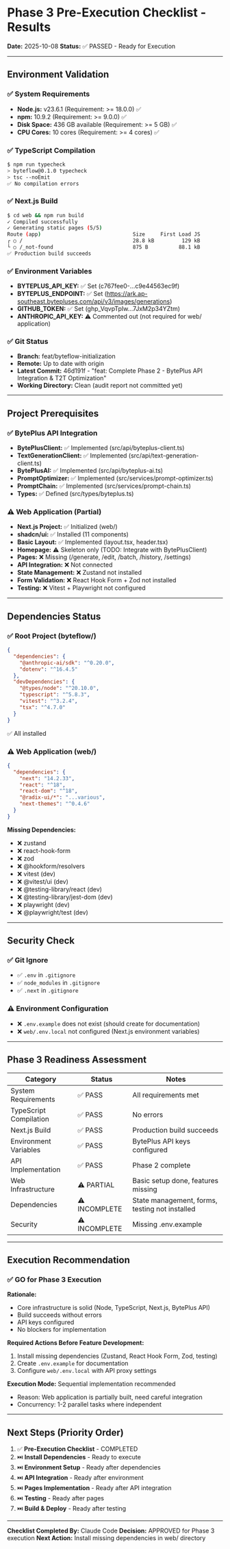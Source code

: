 # Phase 3 Pre-Execution Checklist - Results

**Date:** 2025-10-08
**Status:** ✅ PASSED - Ready for Execution

---

## Environment Validation

### ✅ System Requirements
- **Node.js:** v23.6.1 (Requirement: >= 18.0.0) ✅
- **npm:** 10.9.2 (Requirement: >= 9.0.0) ✅
- **Disk Space:** 436 GB available (Requirement: >= 5 GB) ✅
- **CPU Cores:** 10 cores (Requirement: >= 4 cores) ✅

### ✅ TypeScript Compilation
```bash
$ npm run typecheck
> byteflow@0.1.0 typecheck
> tsc --noEmit
✅ No compilation errors
```

### ✅ Next.js Build
```bash
$ cd web && npm run build
✓ Compiled successfully
✓ Generating static pages (5/5)
Route (app)                              Size     First Load JS
┌ ○ /                                    28.8 kB         129 kB
└ ○ /_not-found                          875 B          88.1 kB
✅ Production build succeeds
```

### ✅ Environment Variables
- **BYTEPLUS_API_KEY:** ✅ Set (c767fee0-...c9e44563ec9f)
- **BYTEPLUS_ENDPOINT:** ✅ Set (https://ark.ap-southeast.bytepluses.com/api/v3/images/generations)
- **GITHUB_TOKEN:** ✅ Set (ghp_VqvpTpIw...7JxM2p34YZtm)
- **ANTHROPIC_API_KEY:** ⚠️ Commented out (not required for web/ application)

### ✅ Git Status
- **Branch:** feat/byteflow-initialization
- **Remote:** Up to date with origin
- **Latest Commit:** 46d191f - "feat: Complete Phase 2 - BytePlus API Integration & T2T Optimization"
- **Working Directory:** Clean (audit report not committed yet)

---

## Project Prerequisites

### ✅ BytePlus API Integration
- **BytePlusClient:** ✅ Implemented (src/api/byteplus-client.ts)
- **TextGenerationClient:** ✅ Implemented (src/api/text-generation-client.ts)
- **BytePlusAI:** ✅ Implemented (src/api/byteplus-ai.ts)
- **PromptOptimizer:** ✅ Implemented (src/services/prompt-optimizer.ts)
- **PromptChain:** ✅ Implemented (src/services/prompt-chain.ts)
- **Types:** ✅ Defined (src/types/byteplus.ts)

### ⚠️ Web Application (Partial)
- **Next.js Project:** ✅ Initialized (web/)
- **shadcn/ui:** ✅ Installed (11 components)
- **Basic Layout:** ✅ Implemented (layout.tsx, header.tsx)
- **Homepage:** ⚠️ Skeleton only (TODO: Integrate with BytePlusClient)
- **Pages:** ❌ Missing (/generate, /edit, /batch, /history, /settings)
- **API Integration:** ❌ Not connected
- **State Management:** ❌ Zustand not installed
- **Form Validation:** ❌ React Hook Form + Zod not installed
- **Testing:** ❌ Vitest + Playwright not configured

---

## Dependencies Status

### ✅ Root Project (byteflow/)
```json
{
  "dependencies": {
    "@anthropic-ai/sdk": "^0.20.0",
    "dotenv": "^16.4.5"
  },
  "devDependencies": {
    "@types/node": "^20.10.0",
    "typescript": "^5.8.3",
    "vitest": "^3.2.4",
    "tsx": "^4.7.0"
  }
}
```
✅ All installed

### ⚠️ Web Application (web/)
```json
{
  "dependencies": {
    "next": "14.2.33",
    "react": "^18",
    "react-dom": "^18",
    "@radix-ui/*": "...various",
    "next-themes": "^0.4.6"
  }
}
```

**Missing Dependencies:**
- ❌ zustand
- ❌ react-hook-form
- ❌ zod
- ❌ @hookform/resolvers
- ❌ vitest (dev)
- ❌ @vitest/ui (dev)
- ❌ @testing-library/react (dev)
- ❌ @testing-library/jest-dom (dev)
- ❌ playwright (dev)
- ❌ @playwright/test (dev)

---

## Security Check

### ✅ Git Ignore
- ✅ `.env` in `.gitignore`
- ✅ `node_modules` in `.gitignore`
- ✅ `.next` in `.gitignore`

### ⚠️ Environment Configuration
- ❌ `.env.example` does not exist (should create for documentation)
- ❌ `web/.env.local` not configured (Next.js environment variables)

---

## Phase 3 Readiness Assessment

| Category | Status | Notes |
|----------|--------|-------|
| System Requirements | ✅ PASS | All requirements met |
| TypeScript Compilation | ✅ PASS | No errors |
| Next.js Build | ✅ PASS | Production build succeeds |
| Environment Variables | ✅ PASS | BytePlus API keys configured |
| API Implementation | ✅ PASS | Phase 2 complete |
| Web Infrastructure | ⚠️ PARTIAL | Basic setup done, features missing |
| Dependencies | ⚠️ INCOMPLETE | State management, forms, testing not installed |
| Security | ⚠️ INCOMPLETE | Missing .env.example |

---

## Execution Recommendation

### ✅ GO for Phase 3 Execution

**Rationale:**
- Core infrastructure is solid (Node, TypeScript, Next.js, BytePlus API)
- Build succeeds without errors
- API keys configured
- No blockers for implementation

**Required Actions Before Feature Development:**
1. Install missing dependencies (Zustand, React Hook Form, Zod, testing)
2. Create `.env.example` for documentation
3. Configure `web/.env.local` with API proxy settings

**Execution Mode:** Sequential implementation recommended
- Reason: Web application is partially built, need careful integration
- Concurrency: 1-2 parallel tasks where independent

---

## Next Steps (Priority Order)

1. ✅ **Pre-Execution Checklist** - COMPLETED
2. ⏭️ **Install Dependencies** - Ready to execute
3. ⏭️ **Environment Setup** - Ready after dependencies
4. ⏭️ **API Integration** - Ready after environment
5. ⏭️ **Pages Implementation** - Ready after API integration
6. ⏭️ **Testing** - Ready after pages
7. ⏭️ **Build & Deploy** - Ready after testing

---

**Checklist Completed By:** Claude Code
**Decision:** APPROVED for Phase 3 execution
**Next Action:** Install missing dependencies in web/ directory
